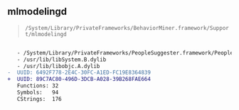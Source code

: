 ## mlmodelingd

> `/System/Library/PrivateFrameworks/BehaviorMiner.framework/Support/mlmodelingd`

```diff

   - /System/Library/PrivateFrameworks/PeopleSuggester.framework/PeopleSuggester
   - /usr/lib/libSystem.B.dylib
   - /usr/lib/libobjc.A.dylib
-  UUID: 6492F778-2E4C-30FC-A1ED-FC19E8364839
+  UUID: 89C7AC80-496D-3DCB-A028-39B268FAE664
   Functions: 32
   Symbols:   94
   CStrings:  176

```
